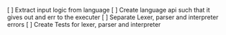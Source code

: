 [ ] Extract input logic from language
[ ] Create language api such that it gives out and err to the executer
[ ] Separate Lexer, parser and interpreter errors
[ ] Create Tests for lexer, parser and interpreter
